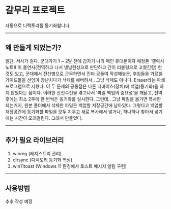 # 갈무리 프로젝트
자동으로 디렉토리를 동기화합니다.

---

## 왜 만들게 되었는가?
일단, 서사가 길다.
군대가기 1 ~ 2달 전에 갑자기 나의 메인 휴대폰이자 애정폰 '갤럭시 노트8'이 돌연사(전역하고 나서 냉납현상으로 판단하고 간이 리볼링으로 고쳤긴함) 한 것도 있고,
군대에서 전산병으로 근무하면서 진짜 공들여 작성해놓은, 후임들을 가르칠 가이드들을 선임이 장난치다가 삭제를 해버려서.. 그냥 삭제도 아니다. Eraser라는 파쇄 프로그램으로 지웠다.
이 두 문제의 공통점은 다른 디바이스(장치)에 백업(동기화)을 하지 않았다는 점이다. 
이러한 산전수전을 겪고나서 '파일 백업의 중요성'을 깨닫고, 전역 후에는 최소 2주에 한 번씩은 동기화를 실시한다.
그런데.. 그냥 파일을 옮기면 복사만 되는거지, 원본 폴더에서 삭제한 파일은 백업할 저장공간에 남아있다.
그렇다고 백업할 저장공간에 동기화할 파일을 모두 지우고 새로 복사해서 넣거나, 하나하나 찾아서 넣기에는 시간이 오래걸린다. 그래서 만들었다.

---

## 추가 필요 라이브러리
1. winreg (레지스트리 관리)
2. dirsync (디렉토리 동기화 핵심)
3. win11toast (Windows 11 환경에서 토스트 메시지 알림 구현)

---
## 사용방법
추후 작성 예정
